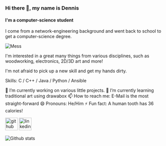 ### Hi there 👋, my name is Dennis
#### I'm a computer-science student
I come from a network-engineering background and went back to school to get a computer-science degree.

![Mess](https://i.imgur.com/cTjon1K.jpg?1)

I'm interested in a great many things from various disciplines, such as woodworking, electronics, 2D/3D art and more!

I'm not afraid to pick up a new skill and get my hands dirty.

Skills: C / C++ / Java / Python / Ansible

🔭 I’m currently working on various little projects. 🌱 I’m currently learning traditional art using drawabox 📫 How to reach me: E-Mail is the most straight-forward 😄 Pronouns: He/Him ⚡ Fun fact: A human tooth has 36 calories! 

[<img src='https://cdn.jsdelivr.net/npm/simple-icons@3.0.1/icons/github.svg' alt='github' height='40'>](https://github.com/dirrgang)  [<img src='https://cdn.jsdelivr.net/npm/simple-icons@3.0.1/icons/linkedin.svg' alt='linkedin' height='40'>](https://www.linkedin.com/in/dirrgang/)  

![Github stats](https://github-readme-stats.vercel.app/api?username=dirrgang&show_icons=true)
